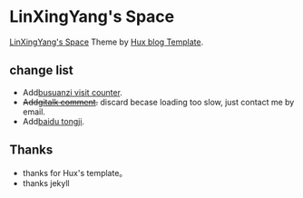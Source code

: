 # LinXingYang's Space 

[LinXingYang's Space](http://www.linxingyang.net) Theme by [Hux blog Template](http://huxpro.github.io).

## change list

* Add[busuanzi visit counter](http://busuanzi.ibruce.info/).
* ~~Add[gitalk comment](https://github.com/gitalk).~~ discard becase loading too slow, just contact me by email.
* Add[baidu tongji](https://tongji.baidu.com/web/welcome/login). 

## Thanks

* thanks for Hux's template。
* thanks jekyll